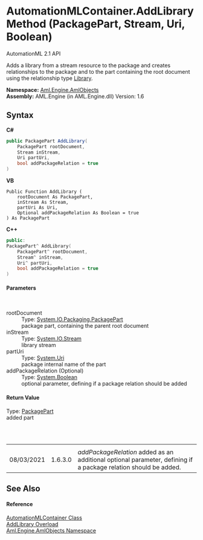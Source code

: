 # AutomationMLContainer.AddLibrary Method (PackagePart, Stream, Uri, Boolean)
AutomationML 2.1 API 

Adds a library from a stream resource to the package and creates relationships to the package and to the part containing the root document using the relationship type <a href="F_Aml_Engine_AmlObjects_AutomationMLContainer_RelationshipType_Library">Library</a>.

**Namespace:**&nbsp;<a href="N_Aml_Engine_AmlObjects">Aml.Engine.AmlObjects</a><br />**Assembly:**&nbsp;AML.Engine (in AML.Engine.dll) Version: 1.6

## Syntax

**C#**<br />
``` C#
public PackagePart AddLibrary(
	PackagePart rootDocument,
	Stream inStream,
	Uri partUri,
	bool addPackageRelation = true
)
```

**VB**<br />
``` VB
Public Function AddLibrary ( 
	rootDocument As PackagePart,
	inStream As Stream,
	partUri As Uri,
	Optional addPackageRelation As Boolean = true
) As PackagePart
```

**C++**<br />
``` C++
public:
PackagePart^ AddLibrary(
	PackagePart^ rootDocument, 
	Stream^ inStream, 
	Uri^ partUri, 
	bool addPackageRelation = true
)
```


#### Parameters
&nbsp;<dl><dt>rootDocument</dt><dd>Type: <a href="https://docs.microsoft.com/dotnet/api/system.io.packaging.packagepart" target="_parent" rel="noopener noreferrer">System.IO.Packaging.PackagePart</a><br />package part, containing the parent root document</dd><dt>inStream</dt><dd>Type: <a href="https://docs.microsoft.com/dotnet/api/system.io.stream" target="_parent" rel="noopener noreferrer">System.IO.Stream</a><br />library stream</dd><dt>partUri</dt><dd>Type: <a href="https://docs.microsoft.com/dotnet/api/system.uri" target="_parent" rel="noopener noreferrer">System.Uri</a><br />package internal name of the part</dd><dt>addPackageRelation (Optional)</dt><dd>Type: <a href="https://docs.microsoft.com/dotnet/api/system.boolean" target="_parent" rel="noopener noreferrer">System.Boolean</a><br />optional parameter, defining if a package relation should be added</dd></dl>

#### Return Value
Type: <a href="https://docs.microsoft.com/dotnet/api/system.io.packaging.packagepart" target="_parent" rel="noopener noreferrer">PackagePart</a><br />added part

##
&nbsp;<table><tr><th /><th /><th /></tr><tr><td>08/03/2021</td><td>1.6.3.0</td><td>*addPackageRelation* added as an additional optional parameter, defining if a package relation should be added.</td></tr></table>

## See Also


#### Reference
<a href="T_Aml_Engine_AmlObjects_AutomationMLContainer">AutomationMLContainer Class</a><br /><a href="Overload_Aml_Engine_AmlObjects_AutomationMLContainer_AddLibrary">AddLibrary Overload</a><br /><a href="N_Aml_Engine_AmlObjects">Aml.Engine.AmlObjects Namespace</a><br />